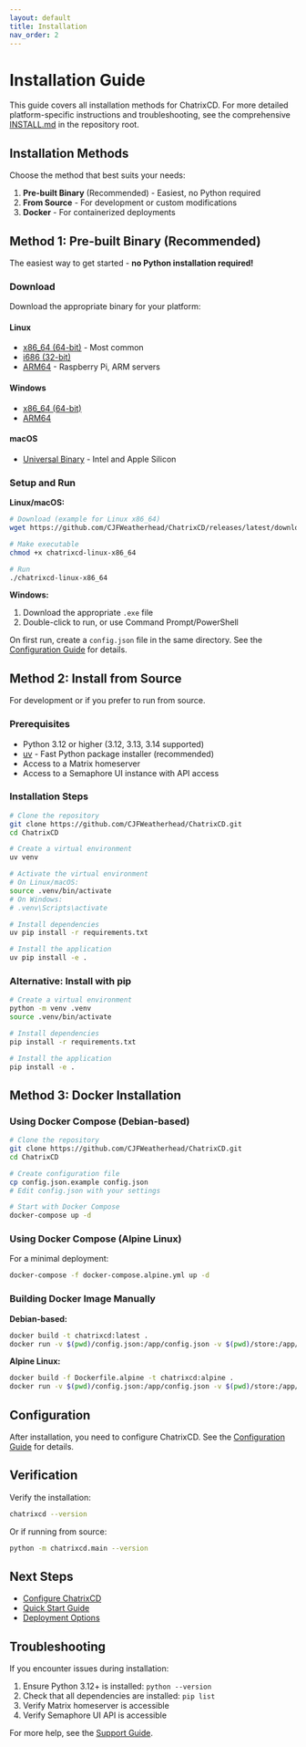 ```yaml
---
layout: default
title: Installation
nav_order: 2
---
```


# Installation Guide

This guide covers all installation methods for ChatrixCD. For more detailed platform-specific instructions and troubleshooting, see the comprehensive [INSTALL.md](https://github.com/CJFWeatherhead/ChatrixCD/blob/main/INSTALL.md) in the repository root.

## Installation Methods

Choose the method that best suits your needs:

1. **Pre-built Binary** (Recommended) - Easiest, no Python required
2. **From Source** - For development or custom modifications
3. **Docker** - For containerized deployments

## Method 1: Pre-built Binary (Recommended)

The easiest way to get started - **no Python installation required!**

### Download

Download the appropriate binary for your platform:

#### Linux
- [x86_64 (64-bit)](https://github.com/CJFWeatherhead/ChatrixCD/releases/latest/download/chatrixcd-linux-x86_64) - Most common
- [i686 (32-bit)](https://github.com/CJFWeatherhead/ChatrixCD/releases/latest/download/chatrixcd-linux-i686)
- [ARM64](https://github.com/CJFWeatherhead/ChatrixCD/releases/latest/download/chatrixcd-linux-arm64) - Raspberry Pi, ARM servers

#### Windows
- [x86_64 (64-bit)](https://github.com/CJFWeatherhead/ChatrixCD/releases/latest/download/chatrixcd-windows-x86_64.exe)
- [ARM64](https://github.com/CJFWeatherhead/ChatrixCD/releases/latest/download/chatrixcd-windows-arm64.exe)

#### macOS
- [Universal Binary](https://github.com/CJFWeatherhead/ChatrixCD/releases/latest/download/chatrixcd-macos-universal) - Intel and Apple Silicon

### Setup and Run

**Linux/macOS:**

```bash
# Download (example for Linux x86_64)
wget https://github.com/CJFWeatherhead/ChatrixCD/releases/latest/download/chatrixcd-linux-x86_64

# Make executable
chmod +x chatrixcd-linux-x86_64

# Run
./chatrixcd-linux-x86_64
```

**Windows:**

1. Download the appropriate `.exe` file
2. Double-click to run, or use Command Prompt/PowerShell

On first run, create a `config.json` file in the same directory. See the [Configuration Guide](configuration.html) for details.

## Method 2: Install from Source

For development or if you prefer to run from source.

### Prerequisites

- Python 3.12 or higher (3.12, 3.13, 3.14 supported)
- [uv](https://docs.astral.sh/uv/) - Fast Python package installer (recommended)
- Access to a Matrix homeserver
- Access to a Semaphore UI instance with API access

### Installation Steps

```bash
# Clone the repository
git clone https://github.com/CJFWeatherhead/ChatrixCD.git
cd ChatrixCD

# Create a virtual environment
uv venv

# Activate the virtual environment
# On Linux/macOS:
source .venv/bin/activate
# On Windows:
# .venv\Scripts\activate

# Install dependencies
uv pip install -r requirements.txt

# Install the application
uv pip install -e .
```

### Alternative: Install with pip

```bash
# Create a virtual environment
python -m venv .venv
source .venv/bin/activate

# Install dependencies
pip install -r requirements.txt

# Install the application
pip install -e .
```

## Method 3: Docker Installation

### Using Docker Compose (Debian-based)

```bash
# Clone the repository
git clone https://github.com/CJFWeatherhead/ChatrixCD.git
cd ChatrixCD

# Create configuration file
cp config.json.example config.json
# Edit config.json with your settings

# Start with Docker Compose
docker-compose up -d
```

### Using Docker Compose (Alpine Linux)

For a minimal deployment:

```bash
docker-compose -f docker-compose.alpine.yml up -d
```

### Building Docker Image Manually

**Debian-based:**
```bash
docker build -t chatrixcd:latest .
docker run -v $(pwd)/config.json:/app/config.json -v $(pwd)/store:/app/store chatrixcd:latest
```

**Alpine Linux:**
```bash
docker build -f Dockerfile.alpine -t chatrixcd:alpine .
docker run -v $(pwd)/config.json:/app/config.json -v $(pwd)/store:/app/store chatrixcd:alpine
```

## Configuration

After installation, you need to configure ChatrixCD. See the [Configuration Guide](configuration.html) for details.

## Verification

Verify the installation:

```bash
chatrixcd --version
```

Or if running from source:

```bash
python -m chatrixcd.main --version
```

## Next Steps

- [Configure ChatrixCD](configuration.html)
- [Quick Start Guide](quickstart.html)
- [Deployment Options](deployment.html)

## Troubleshooting

If you encounter issues during installation:

1. Ensure Python 3.12+ is installed: `python --version`
2. Check that all dependencies are installed: `pip list`
3. Verify Matrix homeserver is accessible
4. Verify Semaphore UI API is accessible

For more help, see the [Support Guide](support.html).
